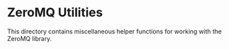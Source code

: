 # ZeroMQ Utilities
This directory contains miscellaneous helper functions for working with the
ZeroMQ library.
